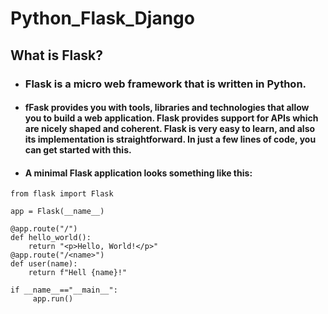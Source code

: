 # Python_Flask_Django
## What is Flask?
* ### Flask is a micro web framework that is written in Python. 
* #### fFask provides you with tools, libraries and technologies that allow you to build a web application. Flask provides support for APIs which are nicely shaped and coherent. Flask is very easy to learn, and also its implementation is straightforward. In just a few lines of code, you can get started with this.
* #### A minimal Flask application looks something like this:
```
from flask import Flask

app = Flask(__name__)

@app.route("/")
def hello_world():
    return "<p>Hello, World!</p>"
@app.route("/<name>")
def user(name):
    return f"Hell {name}!"
    
if __name__=="__main__":
     app.run()
```
    
